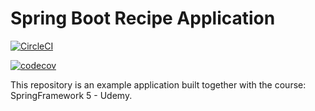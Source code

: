 # Spring Boot Recipe Application

[![CircleCI](https://circleci.com/gh/jucron/spring5-recipe-app-1/tree/master.svg?style=svg)](https://circleci.com/gh/jucron/spring5-recipe-app-1/tree/master)

[![codecov](https://codecov.io/gh/jucron/spring5-recipe-app-1/branch/master/graph/badge.svg?token=RGXN2OTJQW)](https://codecov.io/gh/jucron/spring5-recipe-app-1)

This repository is an example application built together with the course: SpringFramework 5 - Udemy.

